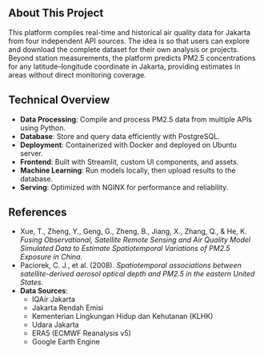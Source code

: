 ## About This Project

This platform compiles real-time and historical air quality data for Jakarta from four independent API sources. The idea is so that users can explore and download the complete dataset for their own analysis or projects. Beyond station measurements, the platform predicts PM2.5 concentrations for any latitude–longitude coordinate in Jakarta, providing estimates in areas without direct monitoring coverage.

## Technical Overview
- **Data Processing**: Compile and process PM2.5 data from multiple APIs using Python.  
- **Database**: Store and query data efficiently with PostgreSQL.  
- **Deployment**: Containerized with Docker and deployed on Ubuntu server.  
- **Frontend**: Built with Streamlit, custom UI components, and assets.  
- **Machine Learning**: Run models locally, then upload results to the database.  
- **Serving**: Optimized with NGINX for performance and reliability.  

## References
- Xue, T., Zheng, Y., Geng, G., Zheng, B., Jiang, X., Zhang, Q., & He, K. *Fusing Observational, Satellite Remote Sensing and Air Quality Model Simulated Data to Estimate Spatiotemporal Variations of PM2.5 Exposure in China.*  
- Paciorek, C. J., et al. (2008). *Spatiotemporal associations between satellite-derived aerosol optical depth and PM2.5 in the eastern United States.*  
- **Data Sources**:  
  - IQAir Jakarta  
  - Jakarta Rendah Emisi  
  - Kementerian Lingkungan Hidup dan Kehutanan (KLHK)  
  - Udara Jakarta  
  - ERA5 (ECMWF Reanalysis v5)  
  - Google Earth Engine  
